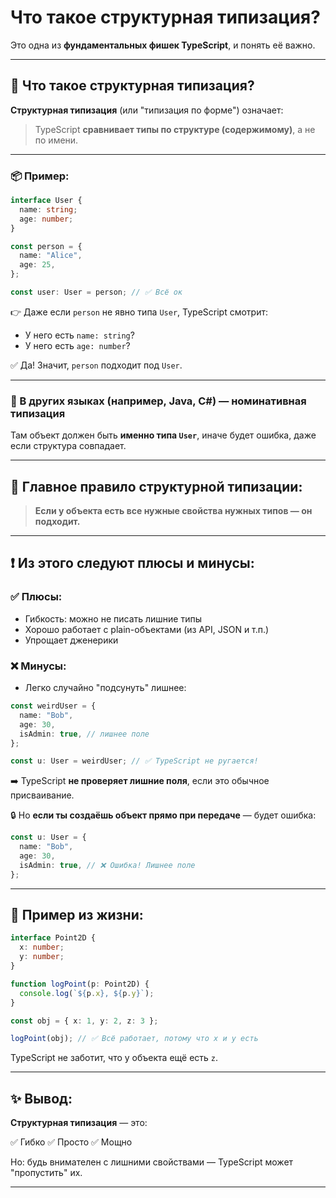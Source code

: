 # Что такое структурная типизация?

Это одна из **фундаментальных фишек TypeScript**, и понять её важно.

---

## 🧱 Что такое **структурная типизация**?

**Структурная типизация** (или "типизация по форме") означает:

> TypeScript **сравнивает типы по структуре (содержимому)**, а не по имени.

---

### 📦 Пример:

```ts
interface User {
  name: string;
  age: number;
}

const person = {
  name: "Alice",
  age: 25,
};

const user: User = person; // ✅ Всё ок
```

👉 Даже если `person` не явно типа `User`, TypeScript смотрит:

* У него есть `name: string`?
* У него есть `age: number`?

✅ Да! Значит, `person` подходит под `User`.

---

### 📛 В других языках (например, Java, C#) — **номинативная типизация**

Там объект должен быть **именно типа `User`**, иначе будет ошибка, даже если структура совпадает.

---

## 🎯 Главное правило структурной типизации:

> **Если у объекта есть все нужные свойства нужных типов — он подходит.**

---

## ❗️ Из этого следуют плюсы и минусы:

### ✅ Плюсы:

* Гибкость: можно не писать лишние типы
* Хорошо работает с plain-объектами (из API, JSON и т.п.)
* Упрощает дженерики

### ❌ Минусы:

* Легко случайно "подсунуть" лишнее:

```ts
const weirdUser = {
  name: "Bob",
  age: 30,
  isAdmin: true, // лишнее поле
};

const u: User = weirdUser; // ✅ TypeScript не ругается!
```

➡️ TypeScript **не проверяет лишние поля**, если это обычное присваивание.

🔒 Но **если ты создаёшь объект прямо при передаче** — будет ошибка:

```ts
const u: User = {
  name: "Bob",
  age: 30,
  isAdmin: true, // ❌ Ошибка! Лишнее поле
};
```

---

## 📌 Пример из жизни:

```ts
interface Point2D {
  x: number;
  y: number;
}

function logPoint(p: Point2D) {
  console.log(`${p.x}, ${p.y}`);
}

const obj = { x: 1, y: 2, z: 3 };

logPoint(obj); // ✅ Всё работает, потому что x и y есть
```

TypeScript не заботит, что у объекта ещё есть `z`.

---

## ✨ Вывод:

**Структурная типизация** — это:

✅ Гибко
✅ Просто
✅ Мощно

Но: будь внимателен с лишними свойствами — TypeScript может "пропустить" их.

---

